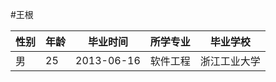 #王根


|  性别   |  年龄   |  毕业时间   | 所学专业   | 毕业学校        |
|---------|---------|-------------|------------|-----------------|
|  男     |  25     |  2013-06-16 | 软件工程   | 浙江工业大学    |